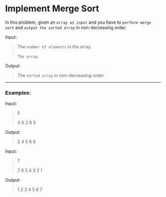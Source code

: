 # Implement Merge Sort

In this problem, given an `array as input` and you have to `perform merge sort` and `output the sorted array` in non-decreasing order.

Input: 
> The `number of elements` in the array.
>
> `The array`.

Output:
> The `sorted array` in non-decreasing order.
>
---

### Examples:

Input:
> 5
> 
> 4 6 2 8 5

Output:

>2 4 5 6 8

Input:
>7
>
>7 6 5 4 3 2 1

Output:

>1 2 3 4 5 6 7